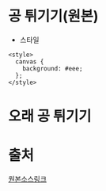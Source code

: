 # 공 튀기기(원본)
* 스타일
```
<style>
  canvas {
    background: #eee;
  }; 
</style>
```

# 오래 공 튀기기

# 출처
[원본소스링크](https://developer.mozilla.org/ko/docs/Games/Tutorials/2D_Breakout_game_pure_JavaScript/Bounce_off_the_walls)
